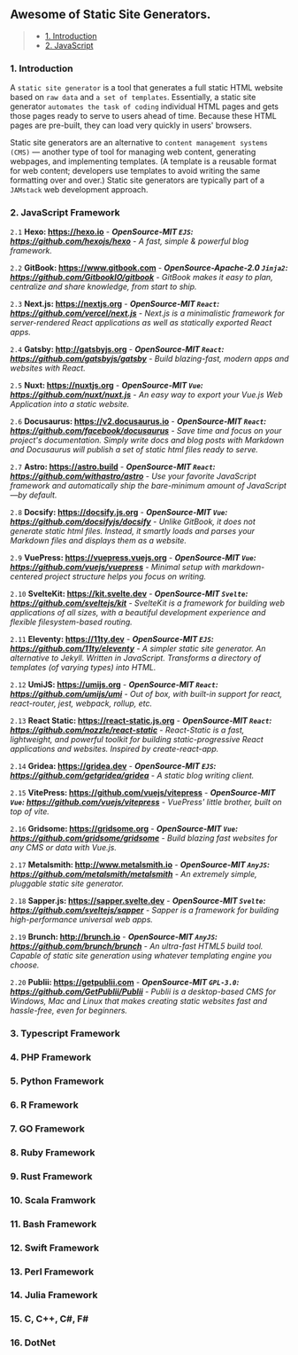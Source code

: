 ## Awesome of Static Site Generators.

> - [1. Introduction](#1-introduction)
> - [2. JavaScript](#2-javascript-framework)

### 1. Introduction
A `static site generator` is a tool that generates a full static HTML website based on `raw data` and `a set of templates`. Essentially, a static site generator `automates the task of coding` individual HTML pages and gets those pages ready to serve to users ahead of time. Because these HTML pages are pre-built, they can load very quickly in users' browsers.

Static site generators are an alternative to `content management systems (CMS)` — another type of tool for managing web content, generating webpages, and implementing templates. (A template is a reusable format for web content; developers use templates to avoid writing the same formatting over and over.) Static site generators are typically part of a `JAMstack` web development approach.

### 2. JavaScript Framework

`2.1` **Hexo: https://hexo.io** - **_OpenSource-MIT `EJS`: https://github.com/hexojs/hexo_** - _A fast, simple & powerful blog framework._

`2.2` **GitBook: https://www.gitbook.com** - **_OpenSource-Apache-2.0 `Jinja2`: https://github.com/GitbookIO/gitbook_** - _GitBook makes it easy to plan, centralize and share knowledge, from start to ship._

`2.3` **Next.js: https://nextjs.org** - **_OpenSource-MIT `React`: https://github.com/vercel/next.js_** - _Next.js is a minimalistic framework for server-rendered React applications as well as statically exported React apps._

`2.4` **Gatsby: http://gatsbyjs.org** - **_OpenSource-MIT `React`: https://github.com/gatsbyjs/gatsby_** - _Build blazing-fast, modern apps and websites with React._

`2.5` **Nuxt: https://nuxtjs.org** - **_OpenSource-MIT `Vue`: https://github.com/nuxt/nuxt.js_** - _An easy way to export your Vue.js Web Application into a static website._

`2.6` **Docusaurus: https://v2.docusaurus.io** - **_OpenSource-MIT `React`: https://github.com/facebook/docusaurus_** - _Save time and focus on your project's documentation. Simply write docs and blog posts with Markdown and Docusaurus will publish a set of static html files ready to serve._

`2.7` **Astro: https://astro.build** - **_OpenSource-MIT `React`: https://github.com/withastro/astro_** - _Use your favorite JavaScript framework and automatically ship the bare-minimum amount of JavaScript—by default._

`2.8` **Docsify: https://docsify.js.org** - **_OpenSource-MIT `Vue`: https://github.com/docsifyjs/docsify_** - _Unlike GitBook, it does not generate static html files. Instead, it smartly loads and parses your Markdown files and displays them as a website._

`2.9` **VuePress: https://vuepress.vuejs.org** - **_OpenSource-MIT `Vue`: https://github.com/vuejs/vuepress_** - _Minimal setup with markdown-centered project structure helps you focus on writing._

`2.10` **SvelteKit: https://kit.svelte.dev** - **_OpenSource-MIT `Svelte`: https://github.com/sveltejs/kit_** - _SvelteKit is a framework for building web applications of all sizes, with a beautiful development experience and flexible filesystem-based routing._

`2.11` **Eleventy: https://11ty.dev** - **_OpenSource-MIT `EJS`: https://github.com/11ty/eleventy_** - _A simpler static site generator. An alternative to Jekyll. Written in JavaScript. Transforms a directory of templates (of varying types) into HTML._

`2.12` **UmiJS: https://umijs.org** - **_OpenSource-MIT `React`: https://github.com/umijs/umi_** - _Out of box, with built-in support for react, react-router, jest, webpack, rollup, etc._

`2.13` **React Static: https://react-static.js.org** - **_OpenSource-MIT `React`: https://github.com/nozzle/react-static_** - _React-Static is a fast, lightweight, and powerful toolkit for building static-progressive React applications and websites. Inspired by create-react-app._

`2.14` **Gridea: https://gridea.dev** - **_OpenSource-MIT `EJS`: https://github.com/getgridea/gridea_** - _A static blog writing client._

`2.15` **VitePress: https://github.com/vuejs/vitepress** - **_OpenSource-MIT `Vue`: https://github.com/vuejs/vitepress_** - _VuePress' little brother, built on top of vite._

`2.16` **Gridsome: https://gridsome.org** - **_OpenSource-MIT `Vue`: https://github.com/gridsome/gridsome_** - _Build blazing fast websites for any CMS or data with Vue.js._

`2.17` **Metalsmith: http://www.metalsmith.io** - **_OpenSource-MIT `AnyJS`: https://github.com/metalsmith/metalsmith_** - _An extremely simple, pluggable static site generator._

`2.18` **Sapper.js: https://sapper.svelte.dev** - **_OpenSource-MIT `Svelte`: https://github.com/sveltejs/sapper_** - _Sapper is a framework for building high-performance universal web apps._

`2.19` **Brunch: http://brunch.io** - **_OpenSource-MIT `AnyJS`: https://github.com/brunch/brunch_** - _An ultra-fast HTML5 build tool. Capable of static site generation using whatever templating engine you choose._

`2.20` **Publii: https://getpublii.com** - **_OpenSource-MIT `GPL-3.0`: https://github.com/GetPublii/Publii_** - _Publii is a desktop-based CMS for Windows, Mac and Linux that makes creating static websites fast and hassle-free, even for beginners._

### 3. Typescript Framework

### 4. PHP Framework

### 5. Python Framework

### 6. R Framework

### 7. GO Framework

### 8. Ruby Framework

### 9. Rust Framework

### 10. Scala Framwork

### 11. Bash Framework

### 12. Swift Framework

### 13. Perl Framework

### 14. Julia Framework

### 15. C, C++, C#, F#

### 16. DotNet

